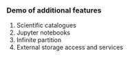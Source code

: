 ### Demo of additional features

1. Scientific catalogues
2. Jupyter notebooks
3. Infinite partition
4. External storage access and services
